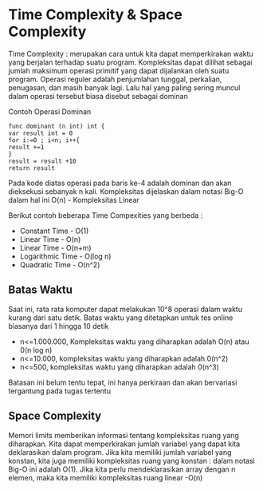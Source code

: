 # Time Complexity & Space Complexity
Time Complexity : merupakan cara untuk kita dapat memperkirakan waktu yang berjalan terhadap suatu program. Kompleksitas dapat dilihat sebagai jumlah maksimum operasi primitif yang dapat dijalankan oleh suatu program. Operasi reguler adalah penjumlahan tunggal, perkalian, penugasan, dan masih banyak lagi. Lalu hal yang paling sering muncul dalam operasi tersebut biasa disebut sebagai dominan 

Contoh Operasi Dominan

```
func dominant (n int) int {
var result int = 0
for i:=0 ; i<n; i++{
result +=1
}
result = result +10
return result
```

Pada kode diatas operasi pada baris ke-4 adalah dominan dan akan dieksekusi sebanyak n kali. Kompleksitas dijelaskan dalam notasi Big-O dalam hal ini O(n) - Kompleksitas Linear


Berikut contoh beberapa Time Compexities yang berbeda :
* Constant Time - O(1)
* Linear Time - O(n)
* Linear Time - O(n+m)
* Logarithmic Time - O(log n)
* Quadratic Time - O(n^2)

## Batas Waktu 
Saat ini, rata rata komputer dapat melakukan 10^8 operasi dalam waktu kurang dari satu detik. Batas waktu yang ditetapkan untuk tes online biasanya dari 1 hingga 10 detik
* n<=1.000.000, Kompleksitas waktu yang diharapkan adalah O(n) atau 0(n log n)
* n<=10.000, kompleksitas waktu yang diharapkan adalah 0(n^2)
* n<=500, kompleksitas waktu yang diharapkan adalah 0(n^3)

Batasan ini belum tentu tepat, ini hanya perkiraan dan akan bervariasi tergantung pada tugas tertentu

## Space Complexity
Memori limits memberikan informasi tentang kompleksitas ruang yang diharapkan. Kita dapat memperkirakan jumlah variabel yang dapat kita deklarasikan dalam program. Jika kita memiliki jumlah variabel yang konstan, kita juga memiliki kompleksitas ruang yang konstan : dalam notasi Big-O  ini adalah O(1). Jika kita perlu mendeklarasikan array dengan n elemen, maka kita memiliki kompleksitas ruang linear -O(n)
